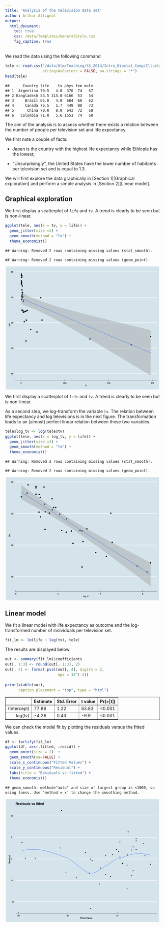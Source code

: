 ```yaml
---
title: 'Analysis of the television data set'
author: Arthur Allignol
output:
  html_document:
    toc: true
    css: /data/Templates/GeneralStyle.css
    fig_caption: true
---
```





We read the data using the following command

```r
tele <- read.csv("/data/Ulm/Teaching/SS_2014/Intro_Biostat_Comp/Illustrations/Television/data/television.csv", 
                 stringsAsFactors = FALSE, na.strings = "*")
head(tele)
```

```
##      Country life    tv phys fem male
## 1  Argentina 70.5   4.0  370  74   67
## 2 Bangladesh 53.5 315.0 6166  53   54
## 3     Brazil 65.0   4.0  684  68   62
## 4     Canada 76.5   1.7  449  80   73
## 5      China 70.0   8.0  643  72   68
## 6   Colombia 71.0   5.6 1551  74   68
```

The aim of the analysis is to assess whether there exists a relation
between the number of people per television set and life
expectancy. 

We first note a couple of facts:

- Japan is the country with the highest
  life expectancy while Ethiopia has the
  lowest;
  
- "Unsurprisingly", the United States
  have the lower number of habitants per television set and is equal
  to 1.3.

We will first explore the data graphically in
[Section 1][Graphical exploration] and perform a simple analysis in
[Section 2][Linear model].

## Graphical exploration

We first display a scatterplot of `life` and `tv`. A trend is clearly
to be seen but is non-linear.


```r
ggplot(tele, aes(x = tv, y = life)) +
  geom_jitter(size =3) +
  geom_smooth(method = "lm") +
  theme_economist()
```

```
## Warning: Removed 2 rows containing missing values (stat_smooth).
```

```
## Warning: Removed 2 rows containing missing values (geom_point).
```

<img src="graphics/trend_simple-1.png" title="Scatterplot of life expectancy and number of individuals per television set" alt="Scatterplot of life expectancy and number of individuals per television set" width="500px" style="display: block; margin: auto;" />

We first display a scatterplot of `life` and `tv`. A trend is clearly
to be seen but is non-linear.

As a second step, we log-transform the variable `tv`. The relation
between life expectancy and log televisions is in the next figure.
The transformation leads to an (almost) perfect linear
relation between these two variables. 

```r
tele$log_tv <- log(tele$tv)
ggplot(tele, aes(x = log_tv, y = life)) +
  geom_jitter(size =3) +
  geom_smooth(method = "lm") +
  theme_economist()
```

```
## Warning: Removed 2 rows containing missing values (stat_smooth).
```

```
## Warning: Removed 2 rows containing missing values (geom_point).
```

<img src="graphics/log-1.png" title="Scatterplot of life expectancy and log number of individuals per television set" alt="Scatterplot of life expectancy and log number of individuals per television set" width="500px" style="display: block; margin: auto;" />


## Linear model

We fit a linear model with life expectancy as outcome and the
log-transformed number of individuals per television set.


```r
fit_lm <- lm(life ~ log(tv), tele)
```
The results are displayed below

```r
out <- summary(fit_lm)$coefficients
out[, 1:3] <- round(out[, 1:3], 2)
out[, 4] <- format.pval(out[, 4], digits = 2,
                        eps = 10^(-3))

print(xtable(out),
      caption.placement = "top", type = "html")
```

<!-- html table generated in R 3.2.0 by xtable 1.7-4 package -->
<!-- Thu Apr 30 11:53:22 2015 -->
<table border=1>
<tr> <th>  </th> <th> Estimate </th> <th> Std. Error </th> <th> t value </th> <th> Pr(&gt;|t|) </th>  </tr>
  <tr> <td align="right"> (Intercept) </td> <td> 77.89 </td> <td> 1.22 </td> <td> 63.83 </td> <td> &lt;0.001 </td> </tr>
  <tr> <td align="right"> log(tv) </td> <td> -4.26 </td> <td> 0.43 </td> <td> -9.9 </td> <td> &lt;0.001 </td> </tr>
   </table>
We can check the model fit by plotting the residuals versus the fitted
values.

```r
df <- fortify(fit_lm)
ggplot(df, aes(.fitted, .resid)) +
  geom_point(size = 2)  +
  geom_smooth(se=FALSE) +
  scale_x_continuous("Fitted Values") +
  scale_y_continuous("Residual") +
  labs(title = "Residuals vs fitted") +
  theme_economist()
```

```
## geom_smooth: method="auto" and size of largest group is <1000, so using loess. Use 'method = x' to change the smoothing method.
```

<img src="graphics/res_vs_fit-1.png" title="Residuals VS fitted" alt="Residuals VS fitted" width="500px" style="display: block; margin: auto;" />
